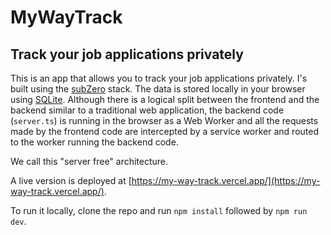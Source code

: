 # MyWayTrack
## Track your job applications privately

This is an app that allows you to track your job applications privately.
I's built using the [subZero](https://subzero.cloud/) stack.
The data is stored locally in your browser using [SQLite](https://sqlite.org/wasm/doc/trunk/index.md).
Although there is a logical split between the frontend and the backend similar to a traditional web application, the backend code (`server.ts`) is running in the browser as a Web Worker and all the requests made by the frontend code are intercepted by a service worker and routed to the worker running the backend code.

We call this "server free" architecture.

A live version is deployed at [https://my-way-track.vercel.app/](https://my-way-track.vercel.app/). 

To run it locally, clone the repo and run `npm install` followed by `npm run dev`.